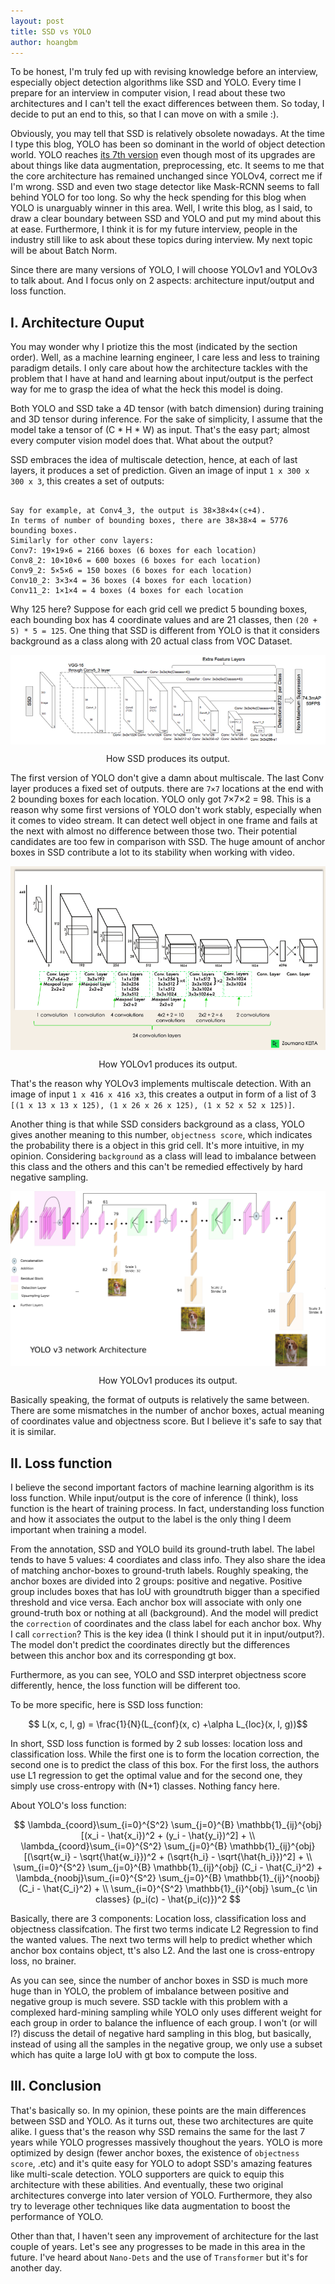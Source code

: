 ```yaml
---
layout: post
title: SSD vs YOLO
author: hoangbm
---
```


To be honest, I'm truly fed up with revising knowledge before an interview, especially object detection algorithms like SSD and YOLO. Every time I prepare for an interview in computer vision, I read about these two architectures and I can't tell the exact differences between them. So today, I decide to put an end to this, so that I can move on with a smile :).

Obviously, you may tell that SSD is relatively obsolete nowadays. At the time I type this blog, YOLO has been so dominant in the world of object detection world. YOLO reaches [its 7th version](https://github.com/WongKinYiu/yolov7) even though most of its upgrades are about things like data augmentation, preprocessing, etc. It seems to me that the core architecture has remained unchanged since YOLOv4, correct me if I'm wrong. SSD and even two stage detector like Mask-RCNN seems to fall behind YOLO for too long. So why the heck spending for this blog when YOLO is unarguably winner in this area. Well, I write this blog, as I said, to draw a clear boundary between SSD and YOLO and put my mind about this at ease. Furthermore, I think it is for my future interview, people in the industry still like to ask about these topics during interview. My next topic will be about Batch Norm.

Since there are many versions of YOLO, I will choose YOLOv1 and YOLOv3 to talk about. And I focus only on 2 aspects: architecture input/output and loss function.

## I. Architecture Ouput

You may wonder why I priotize this the most (indicated by the section order). Well, as a machine learning engineer, I care less and less to training paradigm details. I only care about how the architecture tackles with the problem that I have at hand and learning about input/output is the perfect way for me to grasp the idea of what the heck this model is doing.

Both YOLO and SSD take a 4D tensor (with batch dimension) during training and 3D tensor during inference. For the sake of simplicity, I assume that the model take a tensor of (C * H * W) as input. That's the easy part; almost every computer vision model does that. What about the output?

SSD embraces the idea of multiscale detection, hence, at each of last layers, it produces a set of prediction. Given an image of input `1 x 300 x 300 x 3`, this creates a set of outputs:

```

Say for example, at Conv4_3, the output is 38×38×4×(c+4). 
In terms of number of bounding boxes, there are 38×38×4 = 5776 bounding boxes.
Similarly for other conv layers:
Conv7: 19×19×6 = 2166 boxes (6 boxes for each location)
Conv8_2: 10×10×6 = 600 boxes (6 boxes for each location)
Conv9_2: 5×5×6 = 150 boxes (6 boxes for each location)
Conv10_2: 3×3×4 = 36 boxes (4 boxes for each location)
Conv11_2: 1×1×4 = 4 boxes (4 boxes for each location
```

Why 125 here?
Suppose for each grid cell we predict 5 bounding boxes, each bounding box has 4 coordinate values and are 21 classes, then `(20 + 5) * 5 = 125`. One thing that SSD is different from YOLO is that it considers background as a class along with 20 actual class from VOC Dataset.

<p align="center">
     <img src="/image/object_detection/ssd.png" alt="" align="middle">
     <div align="center">
        How SSD produces its output. </div>
</p>

The first version of YOLO don't give a damn about multiscale. The last Conv layer produces a fixed set of outputs. there are `7×7` locations at the end with 2 bounding boxes for each location. YOLO only got 7×7×2 = 98. This is a reason why some first versions of YOLO don't work stably, especially when it comes to video stream. It can detect well object in one frame and fails at the next with almost no difference between those two. Their potential candidates are too few in comparison with SSD. The huge amount of anchor boxes in SSD contribute a lot to its stability when working with video.

<p align="center">
     <img src="/image/object_detection/yolo_v1.png" alt="" align="middle">
     <div align="center">
        How YOLOv1 produces its output.
    </div>
</p>


That's the reason why YOLOv3 implements multiscale detection. With an image of input `1 x 416 x 416 x3`,
this creates a output in form of a list of 3 `[(1 x 13 x 13 x 125), (1 x 26 x 26 x 125), (1 x 52 x 52 x 125)]`.

Another thing is that while SSD considers background as a class, YOLO gives another meaning to this number, `objectness score`, which indicates the probability there is a object in this grid cell. It's more intuitive, in my opinion. Considering `background` as a class will lead to imbalance between this class and the others and this can't be remedied effectively by hard negative sampling.

<p align="center">
     <img src="/image/object_detection/yolo_v3.png" alt="" align="middle">
     <div align="center">
        How YOLOv1 produces its output.
    </div>
</p>

Basically speaking, the format of outputs is relatively the same between. There are some mismatches in the number of anchor boxes, actual meaning of coordinates value and objectness score. But I believe it's safe to say that it is similar.

## II. Loss function

I believe the second important factors of machine learning algorithm is its loss function. While input/output is the core of inference (I think), loss function is the heart of training process. In fact, understanding loss function and how it associates the output to the label is the only thing I deem important when training a model.

From the annotation, SSD and YOLO build its ground-truth label. The label tends to have 5 values: 4 coordiates and class info. They also share the idea of matching anchor-boxes to ground-truth labels. Roughly speaking, the anchor boxes are divided into 2 groups: positive and negative. Positive group includes boxes that has IoU with groundtruth bigger than a specified threshold and vice versa. Each anchor box will associate with only one ground-truth box or nothing at all (background). And the model will predict the `correction` of coordinates and the class label for each anchor box. Why I call `correction`? This is the key idea (I think I should put it in input/output?). The model don't predict the coordinates directly but the differences between this anchor box and its corresponding gt box.

Furthermore, as you can see, YOLO and SSD interpret objectness score differently, hence, the loss function will be different too.

To be more specific, here is SSD loss function:

$$ L(x, c, l, g) = \frac{1}{N}(L_{conf}(x, c) +\alpha L_{loc}(x, l, g))$$

In short, SSD loss function is formed by 2 sub losses: location loss and classification loss. While the first one is to form the location correction, the second one is to predict the class of this box. For the first loss, the authors use L1 regression to get the optimal value and for the second one, they simply use cross-entropy with (N+1) classes. Nothing fancy here.

About YOLO's loss function:


$$ \lambda_{coord}\sum_{i=0}^{S^2} \sum_{j=0}^{B} \mathbb{1}_{ij}^{obj} [(x_i - \hat{x_i})^2 + (y_i - \hat{y_i})^2] + \\
\lambda_{coord}\sum_{i=0}^{S^2} \sum_{j=0}^{B} \mathbb{1}_{ij}^{obj} [(\sqrt{w_i} - \sqrt{\hat{w_i}})^2 + (\sqrt{h_i} - \sqrt{\hat{h_i}})^2] + \\
\sum_{i=0}^{S^2} \sum_{j=0}^{B} \mathbb{1}_{ij}^{obj} (C_i - \hat{C_i}^2) + \lambda_{noobj}\sum_{i=0}^{S^2} \sum_{j=0}^{B} \mathbb{1}_{ij}^{noobj} (C_i - \hat{C_i}^2) + \\
\sum_{i=0}^{S^2} \mathbb{1}_{i}^{obj} \sum_{c \in classes} (p_i(c) - \hat{p_i(c)})^2
$$

Basically, there are 3 components: Location loss, classification loss and objectness classifcation. The first two terms indicate L2 Regression to find the wanted values. The next two terms will help to predict whether which anchor box contains object, tt's also L2. And the last one is cross-entropy loss, no brainer.

As you can see, since the number of anchor boxes in SSD is much more huge than in YOLO, the problem of imbalance between positive and negative group is much severe. SSD tackle with this problem with a complexed hard-mining sampling while YOLO only uses different weight for each group in order to balance the influence of each group.
I won't (or will I?) discuss the detail of negative hard sampling in this blog, but basically, instead of using all the samples in the negative group, we only use a subset which has quite a large IoU with gt box to compute the loss.

## III. Conclusion

That's basically so. In my opinion, these points are the main differences between SSD and YOLO. As it turns out, these two architectures are quite alike. I guess that's the reason why SSD remains the same for the last 7 years while YOLO progresses massively thoughout the years. YOLO is more optimized by design (fewer anchor boxes, the existence of `objectness score`, .etc) and it's quite easy for YOLO to adopt SSD's amazing features like multi-scale detection. YOLO supporters are quick to equip this architecture with these abilities. And eventually, these two original architectures converge into later version of YOLO.
Furthermore, they also try to leverage other techniques like data augmentation to boost the performance of YOLO.

Other than that, I haven't seen any improvement of architecture for the last couple of years. Let's see any progresses to be made in this area in the future. I've heard about `Nano-Dets` and the use of `Transformer` but it's for another day.
